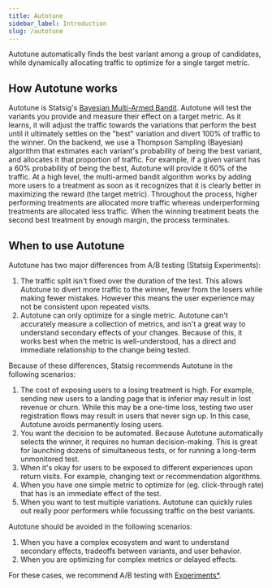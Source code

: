 ```yaml
---
title: Autotune
sidebar_label: Introduction
slug: /autotune
---
```


Autotune automatically finds the best variant among a group of candidates, while dynamically allocating traffic to optimize for a single target metric.

## How Autotune works

Autotune is Statsig's [Bayesian Multi-Armed Bandit](https://en.wikipedia.org/wiki/Multi-armed_bandit).  Autotune will test the variants you provide and measure their effect on a target metric.  As it learns, it will adjust the traffic towards the variations that perform the best until it ultimately settles on the "best" variation and divert 100% of traffic to the winner.  On the backend, we use a Thompson Sampling (Bayesian) algorithm that estimates each variant's probability of being the best variant, and allocates it that proportion of traffic.  For example, if a given variant has a 60% probability of being the best, Autotune will provide it 60% of the traffic.  At a high level, the multi-armed bandit algorithm works by adding more users to a treatment as soon as it recognizes that it is clearly better in maximizing the reward (the target metric).  Throughout the process, higher performing treatments are allocated more traffic whereas underperforming treatments are allocated less traffic. When the winning treatment beats the second best treatment by enough margin, the process terminates.

## When to use Autotune

Autotune has two major differences from A/B testing (Statsig Experiments):
1. The traffic split isn't fixed over the duration of the test.  This allows Autotune to divert more traffic to the winner, fewer from the losers while making fewer mistakes.  However this means the user experience may not be consistent upon repeated visits.
2. Autotune can only optimize for a single metric.  Autotune can't accurately measure a collection of metrics, and isn't a great way to understand secondary effects of your changes.  Because of this, it works best when the metric is well-understood, has a direct and immediate relationship to the change being tested.

Because of these differences, Statsig recommends Autotune in the following scenarios:
1. The cost of exposing users to a losing treatment is high. For example, sending new users to a landing page that is inferior may result in lost revenue or churn. While this may be a one-time loss, testing two user registration flows may result in users that never sign up. In this case, Autotune avoids permanently losing users.
2. You want the decision to be automated.  Because Autotune automatically selects the winner, it requires no human decision-making.  This is great for launching dozens of simultaneous tests, or for running a long-term unmonitored test.
3. When it's okay for users to be exposed to different experiences upon return visits.  For example, changing text or recommendation algorithms.
4. When you have one simple metric to optimize for (eg. click-through rate) that has is an immediate effect of the test.
5. When you want to test multiple variations.  Autotune can quickly rules out really poor performers while focussing traffic on the best variants.

Autotune should be avoided in the following scenarios:
1. When you have a complex ecosystem and want to understand secondary effects, tradeoffs between variants, and user behavior.
2. When you are optimizing for complex metrics or delayed effects.

For these cases, we recommend A/B testing with [Experiments*](/experiments-plus).
